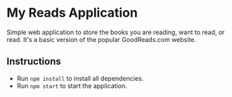 # My Reads Application
Simple web application to store the books you are reading, want to read, or read.  It's a basic version of the popular GoodReads.com website.

## Instructions
- Run `npm install` to install all dependencies.
- Run `npm start` to start the application.
